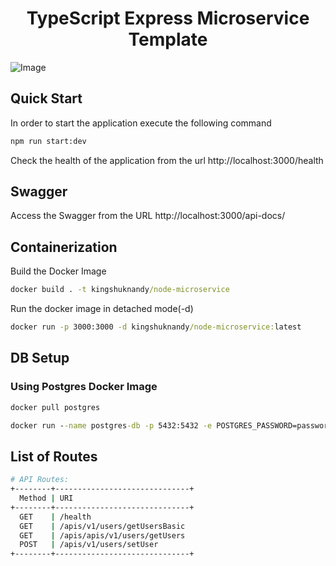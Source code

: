 <html><center><h1>TypeScript Express Microservice Template</h1></center></html>

![Image]("docs/images/Microservices-Built-With-Node-1.jpg")
## Quick Start

In order to start the application execute the following command

```cmd
npm run start:dev
```

Check the health of the application from the url http://localhost:3000/health

## Swagger

Access the Swagger from the URL http://localhost:3000/api-docs/

## Containerization

Build the Docker Image

```cmd
docker build . -t kingshuknandy/node-microservice
```

Run the docker image in detached mode(-d)

```cmd
docker run -p 3000:3000 -d kingshuknandy/node-microservice:latest
```
## DB Setup

### Using Postgres Docker Image

```cmd
docker pull postgres
```

```cmd
docker run --name postgres-db -p 5432:5432 -e POSTGRES_PASSWORD=password -d postgres
```

## List of Routes

```sh
# API Routes:
+--------+------------------------------+
  Method | URI
+--------+------------------------------+
  GET    | /health
  GET    | /apis/v1/users/getUsersBasic
  GET    | /apis/apis/v1/users/getUsers
  POST   | /apis/v1/users/setUser
+--------+------------------------------+
```